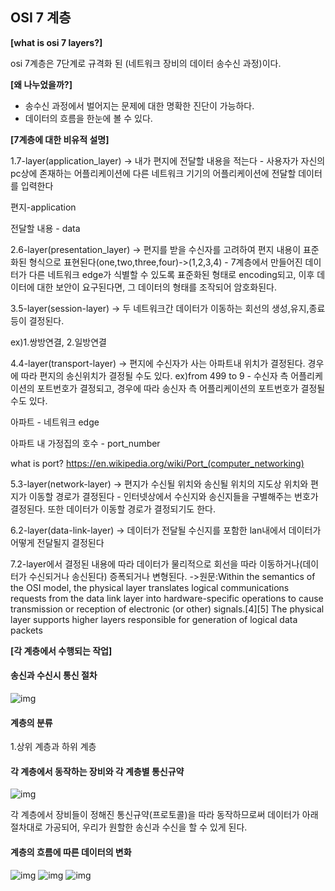 
## OSI 7 계층

**[what is osi 7 layers?]**

osi 7계층은 7단계로 규격화 된 (네트워크 장비의 데이터 송수신 과정)이다. 

**[왜 나누었을까?]**

- 송수신 과정에서 벌어지는 문제에 대한 명확한 진단이 가능하다.
- 데이터의 흐름을 한눈에 볼 수 있다.

**[7계층에 대한 비유적 설명]**

1.7-layer(application_layer) -> 내가 편지에 전달할 내용을 적는다 - 사용자가 자신의 pc상에 존재하는 어플리케이션에 다른 네트워크 기기의 어플리케이션에 전달할 데이터를 입력한다

편지-application

전달할 내용 - data

2.6-layer(presentation_layer) -> 편지를 받을 수신자를 고려하여 편지 내용이 표준화된 형식으로 표현된다(one,two,three,four)->(1,2,3,4)  -  7계층에서 만들어진 데이터가 다른 네트워크
edge가 식별할 수 있도록 표준화된 형태로 encoding되고, 이후 데이터에 대한 보안이 요구된다면, 그 데이터의 형태를 조작되어 암호화된다.


3.5-layer(session-layer) -> 두 네트워크간 데이터가 이동하는 회선의 생성,유지,종료등이 결정된다.

ex)1.쌍방연결, 2.일방연결

4.4-layer(transport-layer) -> 편지에 수신자가 사는 아파트내 위치가 결정된다. 경우에 따라 편지의 송신위치가 결정될 수도 있다. ex)from 499 to 9  - 수신자 측 어플리케이션의 포트번호가 결정되고, 경우에 따라 송신자 측 어플리케이션의 포트번호가 결정될 수도 있다. 

아파트 - 네트워크 edge

아파트 내 가정집의 호수 - port_number

what is port?
https://en.wikipedia.org/wiki/Port_(computer_networking)

5.3-layer(network-layer) -> 편지가 수신될 위치와 송신될 위치의 지도상 위치와 편지가 이동할 경로가 결정된다 - 인터넷상에서 수신지와 송신지들을 구별해주는 번호가 결정된다. 또한 데이터가 이동할 경로가 결정되기도 한다.

6.2-layer(data-link-layer) -> 데이터가 전달될 수신지를 포함한 lan내에서 데이터가 어떻게 전달될지 결정된다

7.2-layer에서 결정된 내용에 따라 데이터가 물리적으로 회선을 따라 이동하거나(데이터가 수신되거나 송신된다) 증폭되거나 변형된다.
->원문:Within the semantics of the OSI model, the physical layer translates logical communications requests from the data link layer into hardware-specific operations to cause transmission or reception of electronic (or other) signals.[4][5] The physical layer supports higher layers responsible for generation of logical data packets

**[각 계층에서 수행되는 작업]**

#### 송신과 수신시 통신 절차

![img](https://insights.profitap.com/hs-fs/hubfs/The%207%20Layers%20of%20OSI.png?width=840&name=The%207%20Layers%20of%20OSI.png)

#### 계층의 분류 

1.상위 계층과 하위 계층


#### 각 계층에서 동작하는 장비와 각 계층별 통신규약

![img](http://linux-training.be/networking/images/networklayers.png) 

각 계층에서 장비들이 정해진 통신규약(프로토콜)을 따라 동작하므로써 데이터가 아래 절차대로 가공되어, 우리가 원할한 송신과 수신을 할 수 있게 된다.

#### 계층의 흐름에 따른 데이터의 변화

![img](https://s3.ap-south-1.amazonaws.com/afteracademy-server-uploads/what-is-data-encapsulation-in-networking-process-148532037a490a19.jpg)
![img](https://s3.ap-south-1.amazonaws.com/afteracademy-server-uploads/what-is-data-encapsulation-in-networking-intro-651bf3770350727c.jpg) ![img](https://s3.ap-south-1.amazonaws.com/afteracademy-server-uploads/what-is-data-encapsulation-in-networking-encapsulated-data-term-a781975b6bcfd332.jpg)










